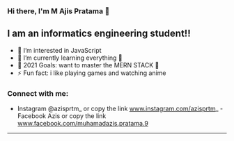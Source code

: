 ### Hi there, I'm M Ajis Pratama 👋

## I am an informatics engineering student!!

- 👀 I’m interested in JavaScript
- 🌱 I’m currently learning everything 🤣
- 🥅 2021 Goals: want to master the MERN STACK 🤣
- ⚡ Fun fact: i like playing games and watching anime

### Connect with me:

- Instagram @azisprtm_ or copy the link www.instagram.com/azisprtm_
-Facebook Azis or copy the link www.facebook.com/muhamadazis.pratama.9

---
